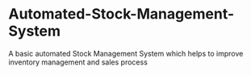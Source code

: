 # Automated-Stock-Management-System

A basic automated Stock Management System which helps to improve inventory management and sales process
